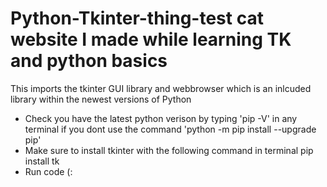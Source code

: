# Python-Tkinter-thing-test cat website I made while learning TK and python basics
This imports the tkinter GUI library and webbrowser which is an inlcuded library within the newest versions of Python
- Check you have the latest python verison by typing 'pip -V' in any terminal if you dont use the command 'python -m pip install --upgrade pip'
- Make sure to install tkinter with the following command in terminal pip install tk
- Run code (:
